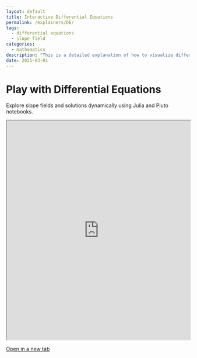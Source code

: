 ```yaml
---
layout: default
title: Interactive Differential Equations
permalink: /explainers/DE/
tags:
  - differential equations
  - slope field
categories:
  - mathematics
description: "This is a detailed explanation of how to visualize differential equations."
date: 2025-03-01
---
```


# Play with Differential Equations
Explore slope fields and solutions dynamically using Julia and Pluto notebooks.

<iframe src="https://mybinder.org/v2/gh/YOUR-GITHUB-USERNAME/YOUR-REPO/main?urlpath=pluto/notebooks/differential_equations.jl"
        width="100%" height="600px"></iframe>

[Open in a new tab](https://mybinder.org/v2/gh/YOUR-GITHUB-USERNAME/YOUR-REPO/main?urlpath=pluto/notebooks/differential_equations.jl)